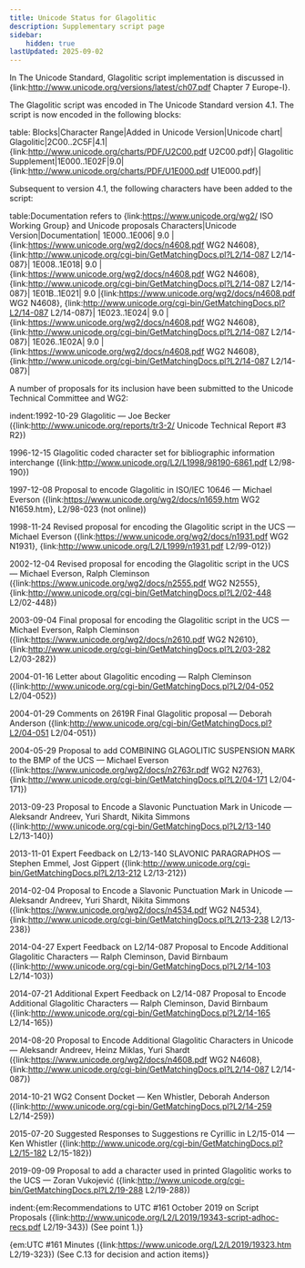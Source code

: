 ```yaml
---
title: Unicode Status for Glagolitic
description: Supplementary script page
sidebar:
    hidden: true
lastUpdated: 2025-09-02
---
```


In The Unicode Standard, Glagolitic script implementation is discussed in {link:http://www.unicode.org/versions/latest/ch07.pdf Chapter 7 Europe-I}.

[comment]: # (end of intro)

[comment]: # (start of blocks)

The Glagolitic script was encoded in The Unicode Standard version 4.1. The script is now encoded in the following blocks:

table:
Blocks|Character Range|Added in Unicode Version|Unicode chart|
Glagolitic|2C00..2C5F|4.1|{link:http://www.unicode.org/charts/PDF/U2C00.pdf U2C00.pdf}|
Glagolitic Supplement|1E000..1E02F|9.0|{link:http://www.unicode.org/charts/PDF/U1E000.pdf U1E000.pdf}|

[comment]: # (end of blocks)

[comment]: # (start of chars)

Subsequent to version 4.1, the following characters have been added to the script:

table:Documentation refers to {link:https://www.unicode.org/wg2/ ISO Working Group} and Unicode proposals
Characters|Unicode Version|Documentation|
1E000..1E006| 9.0 |{link:https://www.unicode.org/wg2/docs/n4608.pdf WG2 N4608}, {link:http://www.unicode.org/cgi-bin/GetMatchingDocs.pl?L2/14-087 L2/14-087}|
1E008..1E018| 9.0 |{link:https://www.unicode.org/wg2/docs/n4608.pdf WG2 N4608}, {link:http://www.unicode.org/cgi-bin/GetMatchingDocs.pl?L2/14-087 L2/14-087}|
1E01B..1E021| 9.0 |{link:https://www.unicode.org/wg2/docs/n4608.pdf WG2 N4608}, {link:http://www.unicode.org/cgi-bin/GetMatchingDocs.pl?L2/14-087 L2/14-087}|
1E023..1E024| 9.0 |{link:https://www.unicode.org/wg2/docs/n4608.pdf WG2 N4608}, {link:http://www.unicode.org/cgi-bin/GetMatchingDocs.pl?L2/14-087 L2/14-087}|
1E026..1E02A| 9.0 |{link:https://www.unicode.org/wg2/docs/n4608.pdf WG2 N4608}, {link:http://www.unicode.org/cgi-bin/GetMatchingDocs.pl?L2/14-087 L2/14-087}|

[comment]: # (end of chars)

[comment]: # (start of rest)

A number of proposals for its inclusion have been submitted to the Unicode Technical Committee and WG2:

indent:1992-10-29 Glagolitic — Joe Becker ({link:http://www.unicode.org/reports/tr3-2/ Unicode Technical Report #3 R2})

1996-12-15 Glagolitic coded character set for bibliographic information interchange ({link:http://www.unicode.org/L2/L1998/98190-6861.pdf L2/98-190})

1997-12-08 Proposal to encode Glagolitic in ISO/IEC 10646 — Michael Everson ({link:https://www.unicode.org/wg2/docs/n1659.htm WG2 N1659.htm}, L2/98-023 (not online))

1998-11-24 Revised proposal for encoding the Glagolitic script in the UCS — Michael Everson ({link:https://www.unicode.org/wg2/docs/n1931.pdf WG2 N1931}, {link:http://www.unicode.org/L2/L1999/n1931.pdf L2/99-012})

2002-12-04 Revised proposal for encoding the Glagolitic script in the UCS — Michael Everson, Ralph Cleminson ({link:https://www.unicode.org/wg2/docs/n2555.pdf WG2 N2555}, {link:http://www.unicode.org/cgi-bin/GetMatchingDocs.pl?L2/02-448 L2/02-448})

2003-09-04 Final proposal for encoding the Glagolitic script in the UCS — Michael Everson, Ralph Cleminson ({link:https://www.unicode.org/wg2/docs/n2610.pdf WG2 N2610}, {link:http://www.unicode.org/cgi-bin/GetMatchingDocs.pl?L2/03-282 L2/03-282})

2004-01-16 Letter about Glagolitic encoding — Ralph Cleminson ({link:http://www.unicode.org/cgi-bin/GetMatchingDocs.pl?L2/04-052 L2/04-052})

2004-01-29 Comments on 2619R Final Glagolitic proposal — Deborah Anderson ({link:http://www.unicode.org/cgi-bin/GetMatchingDocs.pl?L2/04-051 L2/04-051})

2004-05-29  Proposal to add COMBINING GLAGOLITIC SUSPENSION MARK to the BMP of the UCS — Michael Everson ({link:https://www.unicode.org/wg2/docs/n2763r.pdf WG2 N2763}, {link:http://www.unicode.org/cgi-bin/GetMatchingDocs.pl?L2/04-171 L2/04-171})

2013-09-23 Proposal to Encode a Slavonic Punctuation Mark in Unicode — Aleksandr Andreev, Yuri Shardt, Nikita Simmons ({link:http://www.unicode.org/cgi-bin/GetMatchingDocs.pl?L2/13-140 L2/13-140})

2013-11-01 Expert Feedback on L2/13-140 SLAVONIC PARAGRAPHOS — Stephen Emmel, Jost Gippert ({link:http://www.unicode.org/cgi-bin/GetMatchingDocs.pl?L2/13-212 L2/13-212})

2014-02-04 Proposal to Encode a Slavonic Punctuation Mark in Unicode — Aleksandr Andreev, Yuri Shardt, Nikita Simmons ({link:https://www.unicode.org/wg2/docs/n4534.pdf WG2 N4534}, {link:http://www.unicode.org/cgi-bin/GetMatchingDocs.pl?L2/13-238 L2/13-238})

2014-04-27 Expert Feedback on L2/14-087 Proposal to Encode Additional Glagolitic Characters — Ralph Cleminson, David Birnbaum ({link:http://www.unicode.org/cgi-bin/GetMatchingDocs.pl?L2/14-103 L2/14-103})

2014-07-21 Additional Expert Feedback on L2/14-087 Proposal to Encode Additional Glagolitic Characters — Ralph Cleminson, David Birnbaum ({link:http://www.unicode.org/cgi-bin/GetMatchingDocs.pl?L2/14-165 L2/14-165})

2014-08-20 Proposal to Encode Additional Glagolitic Characters in Unicode — Aleksandr Andreev, Heinz Miklas, Yuri Shardt ({link:https://www.unicode.org/wg2/docs/n4608.pdf WG2 N4608}, {link:http://www.unicode.org/cgi-bin/GetMatchingDocs.pl?L2/14-087 L2/14-087})

2014-10-21 WG2 Consent Docket — Ken Whistler, Deborah Anderson ({link:http://www.unicode.org/cgi-bin/GetMatchingDocs.pl?L2/14-259 L2/14-259})

2015-07-20 Suggested Responses to Suggestions re Cyrillic in L2/15-014 — Ken Whistler ({link:http://www.unicode.org/cgi-bin/GetMatchingDocs.pl?L2/15-182 L2/15-182})

2019-09-09 Proposal to add a character used in printed Glagolitic works to the UCS — Zoran Vukojević ({link:http://www.unicode.org/cgi-bin/GetMatchingDocs.pl?L2/19-288 L2/19-288})

indent:{em:Recommendations to UTC #161 October 2019 on Script Proposals ({link:http://www.unicode.org/L2/L2019/19343-script-adhoc-recs.pdf L2/19-343}) (See point 1.)}

{em:UTC #161 Minutes ({link:https://www.unicode.org/L2/L2019/19323.htm L2/19-323}) (See C.13 for decision and action items)}
